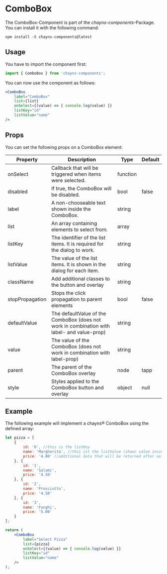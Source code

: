 # ComboBox #

The ComboBox-Component is part of the *chayns-components*-Package. You can install it with the following command:

    npm install -S chayns-components@latest


## Usage ##

You have to import the component first:

```jsx harmony
import { ComboBox } from 'chayns-components';
```

You can now use the component as follows:

```jsx harmony
<ComboBox
    label="ComboBox"
    list={list}
    onSelect={(value) => { console.log(value) }}
    listKey="id"
    listValue="name"
/>
```


## Props ##

You can set the following props on a ComboBox element:

| Property        | Description                                                                                   | Type     | Default |
|-----------------|-----------------------------------------------------------------------------------------------|----------|---------|
| onSelect        | Callback that will be triggered when items were selected.                                     | function |         |
| disabled        | If true, the ComboBox will be disabled.                                                       | bool     | false   |
| label           | A non-chooseable text shown inside the ComboBox.                                              | string   |         |
| list            | An array containing elements to select from.                                                  | array    |         |
| listKey         | The identifier of the list items. It is required for the dialog to work.                      | string   |         |
| listValue       | The value of the list items. It is shown in the dialog for each item.                         | string   |         |
| className       | Add additional classes to the button and overlay                                              | string   |         |
| stopPropagation | Stops the click propagation to parent elements                                                | bool     | false   |
| defaultValue    | The defaultValue of the ComboBox (does not work in combination with label- and value-prop)    | string   |         |
| value           | The value of the ComboBox (does not work in combination with label-prop)                      | string   |         |
| parent          | The parent of the ComboBox overlay                                                            | node     | tapp    |
| style           | Styles applied to the ComboBox button and overlay                                             | object   | null    |


## Example ##

The following example will implement a chayns® ComboBox using the defined array:
```jsx harmony
let pizza = [
    {
        id: '0', //this is the listKey
        name: 'Margherita', //this ist the listValue (shown value inside the dialog)
        price: '4.00' //additional data that will be returned after selection
    }, {
        id: '1',
        name: 'Salami',
        price: '4.50'
    }, {
        id: '2',
        name: 'Prosciutto',
        price: '4.50'
    }, {
        id: '3',
        name: 'Funghi',
        price: '5.00'
    }
];

return (
    <ComboBox
        label="Select Pizza"
        list={pizza}
        onSelect={(value) => { console.log(value) }}
        listKey="id"
        listValue="name"
    />
);
```
